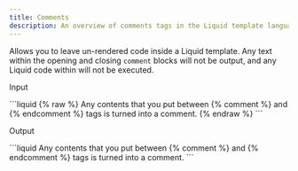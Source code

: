 ```yaml
---
title: Comments
description: An overview of comments tags in the Liquid template language.
---
```


Allows you to leave un-rendered code inside a Liquid template. Any text within
the opening and closing `comment` blocks will not be output, and any Liquid code
within will not be executed.

<p class="code-label">Input</p>
```liquid
{% raw %}
Any contents that you put between {% comment %} and {% endcomment %} tags
is turned into a comment.
{% endraw %}
```

<p class="code-label">Output</p>
```liquid
Any contents that you put between {% comment %} and {% endcomment %} tags
is turned into a comment.
```
